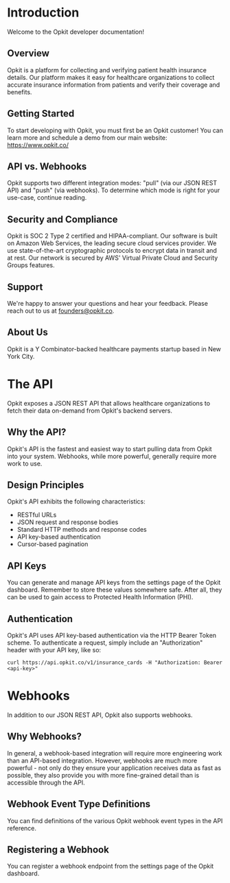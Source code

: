 # Introduction

Welcome to the Opkit developer documentation!

## Overview

Opkit is a platform for collecting and verifying patient health insurance details. Our platform makes it easy for healthcare organizations to collect accurate insurance information from patients and verify their coverage and benefits.

## Getting Started

To start developing with Opkit, you must first be an Opkit customer! You can learn more and schedule a demo from our main website: <https://www.opkit.co/>

## API vs. Webhooks

Opkit supports two different integration modes: "pull" (via our JSON REST API) and "push" (via webhooks). To determine which mode is right for your use-case, continue reading.

## Security and Compliance

Opkit is SOC 2 Type 2 certified and HIPAA-compliant. Our software is built on Amazon Web Services, the leading secure cloud services provider. We use state-of-the-art cryptographic protocols to encrypt data in transit and at rest. Our network is secured by AWS' Virtual Private Cloud and Security Groups features.

## Support

We're happy to answer your questions and hear your feedback. Please reach out to us at founders@opkit.co.

## About Us

Opkit is a Y Combinator-backed healthcare payments startup based in New York City.

# The API

Opkit exposes a JSON REST API that allows healthcare organizations to fetch their data on-demand from Opkit's backend servers.

## Why the API?

Opkit's API is the fastest and easiest way to start pulling data from Opkit into your system. Webhooks, while more powerful, generally require more work to use.

## Design Principles

Opkit's API exhibits the following characteristics:

- RESTful URLs
- JSON request and response bodies
- Standard HTTP methods and response codes
- API key-based authentication
- Cursor-based pagination

## API Keys

You can generate and manage API keys from the settings page of the Opkit dashboard. Remember to store these values somewhere safe. After all, they can be used to gain access to Protected Health Information (PHI).

## Authentication

Opkit's API uses API key-based authentication via the HTTP Bearer Token scheme. To authenticate a request, simply include an "Authorization" header with your API key, like so:

```
curl https://api.opkit.co/v1/insurance_cards -H "Authorization: Bearer <api-key>"
```

# Webhooks

In addition to our JSON REST API, Opkit also supports webhooks.

## Why Webhooks?

In general, a webhook-based integration will require more engineering work than an API-based integration. However, webhooks are much more powerful - not only do they ensure your application receives data as fast as possible, they also provide you with more fine-grained detail than is accessible through the API.

## Webhook Event Type Definitions

You can find definitions of the various Opkit webhook event types in the API reference.

## Registering a Webhook

You can register a webhook endpoint from the settings page of the Opkit dashboard.
